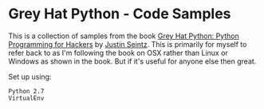 # Grey Hat Python - Code Samples

This is a collection of samples from the book [Grey Hat Python: Python Programming for Hackers](https://www.goodreads.com/book/show/3170679-grey-hat-python) by [Justin Seintz](https://twitter.com/jms_dot_py). This is primarily for myself to refer back to as I'm following the book on OSX rather than Linux or Windows as shown in the book.  But if it's useful for anyone else then great.

Set up using:

    Python 2.7
    VirtualEnv